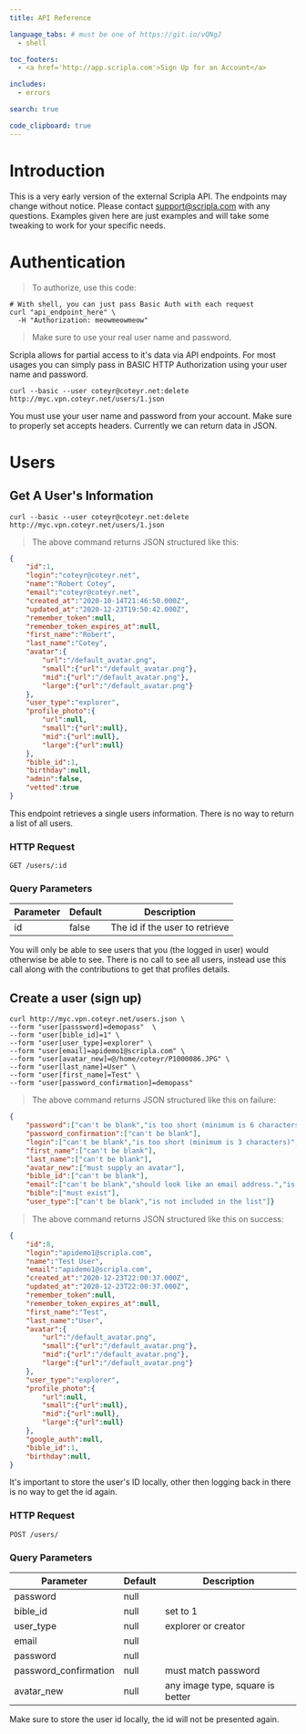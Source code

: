 ```yaml
---
title: API Reference

language_tabs: # must be one of https://git.io/vQNgJ
  - shell

toc_footers:
  - <a href='http://app.scripla.com'>Sign Up for an Account</a>

includes:
  - errors

search: true

code_clipboard: true
---
```


# Introduction

This is a very early version of the external Scripla API. The endpoints may change without notice. Please contact support@scripla.com with any questions. Examples given here are just examples and will take some tweaking to work for your specific needs.

# Authentication

> To authorize, use this code:

```shell
# With shell, you can just pass Basic Auth with each request
curl "api_endpoint_here" \
  -H "Authorization: meowmeowmeow"
```

> Make sure to use your real user name and password.

Scripla allows for partial access to it's data via API endpoints. For most usages you can simply pass in BASIC HTTP Authorization using your user name and password.

`curl --basic --user coteyr@coteyr.net:delete http://myc.vpn.coteyr.net/users/1.json
`

<aside class="notice">
You must use your user name and password from your account. Make sure to properly set accepts headers. Currently we can return data in JSON.
</aside>

# Users

## Get A User's Information

```shell
curl --basic --user coteyr@coteyr.net:delete http://myc.vpn.coteyr.net/users/1.json
```


> The above command returns JSON structured like this:

```json
{
    "id":1,
    "login":"coteyr@coteyr.net",
    "name":"Robert Cotey",
    "email":"coteyr@coteyr.net",
    "created_at":"2020-10-14T21:46:50.000Z",
    "updated_at":"2020-12-23T19:50:42.000Z",
    "remember_token":null,
    "remember_token_expires_at":null,
    "first_name":"Robert",
    "last_name":"Cotey",
    "avatar":{
        "url":"/default_avatar.png",
        "small":{"url":"/default_avatar.png"},
        "mid":{"url":"/default_avatar.png"},
        "large":{"url":"/default_avatar.png"}
    },
    "user_type":"explorer",
    "profile_photo":{
        "url":null,
        "small":{"url":null},
        "mid":{"url":null},
        "large":{"url":null}
    },
    "bible_id":1,
    "birthday":null,
    "admin":false,
    "vetted":true
}

```

This endpoint retrieves a single users information. There is no way to return a list of all users.

### HTTP Request

`GET /users/:id`

### Query Parameters

Parameter | Default | Description
--------- | ------- | -----------
id | false | The id if the user to retrieve


<aside class="success">
You will only be able to see users that you (the logged in user) would otherwise be able to see. There is no call to see all users, instead use this call along with the contributions to get that profiles details.
</aside>

## Create a user (sign up)

```shell
curl http://myc.vpn.coteyr.net/users.json \
--form "user[passsword]=demopass"  \
--form "user[bible_id]=1" \
--form "user[user_type]=explorer" \
--form "user[email]=apidemo1@scripla.com" \
--form "user[avatar_new]=@/home/coteyr/P1000086.JPG" \
--form "user[last_name]=User" \
--form "user[first_name]=Test" \
--form "user[password_confirmation]=demopass"

```


> The above command returns JSON structured like this on failure:

```json
{
    "password":["can't be blank","is too short (minimum is 6 characters)"],
    "password_confirmation":["can't be blank"],
    "login":["can't be blank","is too short (minimum is 3 characters)","use only letters, numbers, and .-_@ please."],
    "first_name":["can't be blank"],
    "last_name":["can't be blank"],
    "avatar_new":["must supply an avatar"],
    "bible_id":["can't be blank"],
    "email":["can't be blank","should look like an email address.","is too short (minimum is 6 characters)"],
    "bible":["must exist"],
    "user_type":["can't be blank","is not included in the list"]}

```
> The above command returns JSON structured like this on success:

```json
{
    "id":8,
    "login":"apidemo1@scripla.com",
    "name":"Test User",
    "email":"apidemo1@scripla.com",
    "created_at":"2020-12-23T22:00:37.000Z",
    "updated_at":"2020-12-23T22:00:37.000Z",
    "remember_token":null,
    "remember_token_expires_at":null,
    "first_name":"Test",
    "last_name":"User",
    "avatar":{
        "url":"/default_avatar.png",
        "small":{"url":"/default_avatar.png"},
        "mid":{"url":"/default_avatar.png"},
        "large":{"url":"/default_avatar.png"}
    },
    "user_type":"explorer",
    "profile_photo":{
        "url":null,
        "small":{"url":null},
        "mid":{"url":null},
        "large":{"url":null}
    },
    "google_auth":null,
    "bible_id":1,
    "birthday":null,
}

```
It's important to store the user's ID locally, other then logging back in there is no way to get the id again. 

### HTTP Request

`POST /users/`

### Query Parameters

Parameter | Default | Description
--------- | ------- | -----------
password|null|
bible_id|null|set to 1|
user_type|null|explorer or creator
email|null| 
password|null| 
password_confirmation|null|must match password
avatar_new|null|any image type, square is better



<aside class="warning">
Make sure to store the user id locally, the id will not be presented again. 
</aside>


